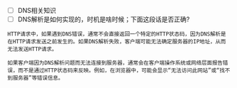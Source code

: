- [ ] DNS相关知识
- [ ] DNS解析是如何实现的，时机是啥时候；下面这段话是否正确?
``` Q&A
HTTP请求中，如果遇到DNS错误，通常不会直接返回一个特定的HTTP状态码，因为DNS解析是在HTTP请求发送之前发生的。如果DNS解析失败，客户端可能无法确定服务器的IP地址，从而无法发送HTTP请求。

如果客户端因为DNS解析问题而无法连接到服务器，通常会在客户端操作系统或网络层面报告错误，而不是通过HTTP状态码来反映。例如，在浏览器中，可能会显示“无法访问此网站”或“找不到服务器”等错误信息。
```

